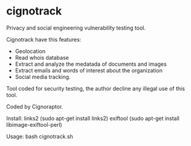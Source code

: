 # cignotrack

Privacy and social engineering vulnerability testing tool.

Cignotrack have this features:

- Geolocation
- Read whois database
- Extract and analyze the medatada of documents and images
- Extract emails and words of interest about the organization
- Social media tracking.

Tool coded for security testing, the author decline any illegal use of this tool.

Coded by Cignoraptor.

Install: links2 (sudo apt-get install links2) exiftool (sudo apt-get install libimage-exiftool-perl)

Usage: bash cignotrack.sh
